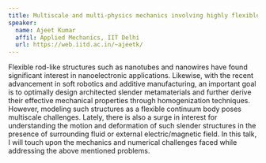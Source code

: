 ```yaml
---
title: Multiscale and multi-physics mechanics involving highly flexible nano and continuum rods
speaker:
  name: Ajeet Kumar
  affil: Applied Mechanics, IIT Delhi
  url: https://web.iitd.ac.in/~ajeetk/
---
```

Flexible rod-like structures such as nanotubes and nanowires have found significant interest in nanoelectronic applications. Likewise, with the recent advancement in soft robotics and additive manufacturing, an important goal is to optimally design architected slender metamaterials and further derive their effective mechanical properties through homogenization techniques. However, modeling such structures as a flexible continuum body poses multiscale challenges. Lately, there is also a surge in interest for understanding the motion and deformation of such slender structures in the presence of surrounding fluid or external electric/magnetic field. In this talk, I will touch upon the mechanics and numerical challenges faced while addressing the above mentioned problems.
